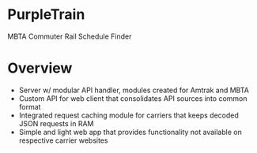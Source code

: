 # PurpleTrain
MBTA Commuter Rail Schedule Finder

# Overview
* Server w/ modular API handler, modules created for Amtrak and MBTA
* Custom API for web client that consolidates API sources into common format
* Integrated request caching module for carriers that keeps decoded JSON requests in RAM
* Simple and light web app that provides functionality not available on respective carrier websites
